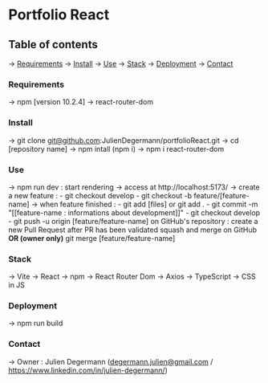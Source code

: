 # Portfolio React


## Table of contents
-> [Requirements](#requirements)
-> [Install](#install)
-> [Use](#use)
-> [Stack](#stack)
-> [Deployment](#deployment)
-> [Contact](#contact)


### Requirements

-> npm [version 10.2.4]
-> react-router-dom


### Install

-> git clone git@github.com:JulienDegermann/portfolioReact.git 
-> cd [repository name]
-> npm intall (npm i)
-> npm i react-router-dom


### Use
-> npm run dev : start rendering
-> access at http://localhost:5173/
-> create a new feature : 
    - git checkout develop
    - git checkout -b feature/[feature-name] 
-> when feature finished :
    - git add [files] or git add .
    - git commit -m "[[feature-name : informations about development]]"
    - git checkout develop
    - git push -u origin [feature/feature-name]
      on GitHub's repository : create a new Pull Request
      after PR has been validated squash and merge on GitHub
      **OR (owner only)**
      git merge [feature/feature-name]


### Stack
-> Vite
-> React
-> npm
-> React Router Dom
-> Axios
-> TypeScript
-> CSS in JS


### Deployment

-> npm run build


### Contact
-> Owner : Julien Degermann (degermann.julien@gmail.com / https://www.linkedin.com/in/julien-degermann/)